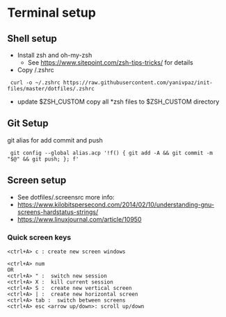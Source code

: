 # Terminal setup

## Shell setup

* Install zsh and oh-my-zsh
  * See https://www.sitepoint.com/zsh-tips-tricks/ for details
* Copy /.zshrc 
```
 curl -o ~/.zshrc https://raw.githubusercontent.com/yanivpaz/init-files/master/dotfiles/.zshrc
```


* update $ZSH_CUSTOM
copy all *zsh files to $ZSH_CUSTOM directory

## Git Setup
git alias for add commit and push
```
 git config --global alias.acp '!f() { git add -A && git commit -m "$@" && git push; }; f'
```

## Screen setup
* See dotfiles/.screensrc
more info:
* https://www.kilobitspersecond.com/2014/02/10/understanding-gnu-screens-hardstatus-strings/
* https://www.linuxjournal.com/article/10950 

### Quick screen keys 
```
<ctrl+A> c : create new screen windows

<ctrl+A> num
OR
<ctrl+A> " :  switch new session
<ctrl+A> X :  kill current session
<ctrl+A> S :  create new vertical screen
<ctrl+A> | :  create new horizontal screen
<ctrl+A> tab :  switch between screens
<ctrl+A> esc <arrow up/down>: scroll up/down
```
